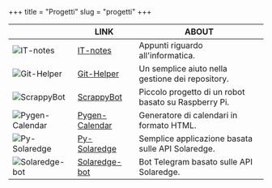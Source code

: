 +++
title = "Progetti"
slug = "progetti"
+++

|  | LINK | ABOUT |
|---|------|-------|
| ![IT-notes](../../images/itnotes.png) | [IT-notes](https://fatualux.github.io/it-notes/) | Appunti riguardo all'informatica. |
| ![Git-Helper](../../images/githelper.png) | [Git-Helper](https://github.com/fatualux/git_helper/) | Un semplice aiuto nella gestione dei repository. |
| ![ScrappyBot](../../images/scrappybot.png) | [ScrappyBot](https://gitlab.com/fatualux/scrappybot) | Piccolo progetto di un robot basato su Raspberry Pi. |
| ![Pygen-Calendar](../../images/pygen-cal.png) | [Pygen-Calendar](https://gitlab.com/fatualux/pygen-calendar) | Generatore di calendari in formato HTML. |
| ![Py-Solaredge](../../images/py-solaredge.png) | [Py-Solaredge](https://gitlab.com/fatualux/py-solaredge) | Semplice applicazione basata sulle  API Solaredge. |
| ![Solaredge-bot](../../images/solaredge-bot.png) | [Solaredge-bot](https://gitlab.com/fatualux/solaredge-bot) | Bot Telegram basato sulle API Solaredge. |
